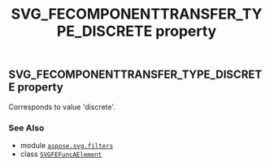 ﻿---
title: SVG_FECOMPONENTTRANSFER_TYPE_DISCRETE property
second_title: Aspose.SVG for Python via .NET API References
description: 
type: docs
weight: 530
url: /python-net/aspose.svg.filters/svgfefuncaelement/svg_fecomponenttransfer_type_discrete/
is_root: false
---

## SVG_FECOMPONENTTRANSFER_TYPE_DISCRETE property


Corresponds to value 'discrete'.

### See Also
* module [`aspose.svg.filters`](../../)
* class [`SVGFEFuncAElement`](/svg/python-net/aspose.svg.filters/svgfefuncaelement)
